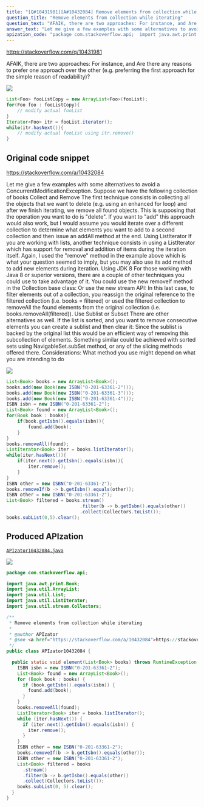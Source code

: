 ```yaml
---
title: "[Q#10431981][A#10432084] Remove elements from collection while iterating"
question_title: "Remove elements from collection while iterating"
question_text: "AFAIK, there are two approaches: For instance, and Are there any reasons to prefer one approach over the other (e.g. preferring the first approach for the simple reason of readability)?"
answer_text: "Let me give a few examples with some alternatives to avoid a ConcurrentModificationException. Suppose we have the following collection of books Collect and Remove The first technique consists in collecting all the objects that we want to delete (e.g. using an enhanced for loop) and after we finish iterating, we remove all found objects. This is supposing that the operation you want to do is \"delete\". If you want to \"add\" this approach would also work, but I would assume you would iterate over a different collection to determine what elements you want to add to a second collection and then issue an addAll method at the end. Using ListIterator If you are working with lists, another technique consists in using a ListIterator which has support for removal and addition of items during the iteration itself. Again, I used the \"remove\" method in the example above which is what your question seemed to imply, but you may also use its add method to add new elements during iteration. Using JDK 8 For those working with Java 8 or superior versions, there are a couple of other techniques you could use to take advantage of it. You could use the new removeIf method in the Collection base class: Or use the new stream API: In this last case, to filter elements out of a collection, you reassign the original reference to the filtered collection (i.e. books = filtered) or used the filtered collection to removeAll the found elements from the original collection (i.e. books.removeAll(filtered)). Use Sublist or Subset There are other alternatives as well. If the list is sorted, and you want to remove consecutive elements you can create a sublist and then clear it: Since the sublist is backed by the original list this would be an efficient way of removing this subcollection of elements. Something similar could be achieved with sorted sets using NavigableSet.subSet method, or any of the slicing methods offered there. Considerations: What method you use might depend on what you are intending to do"
apization_code: "package com.stackoverflow.api;  import java.awt.print.Book; import java.util.ArrayList; import java.util.List; import java.util.ListIterator; import java.util.stream.Collectors;  /**  * Remove elements from collection while iterating  *  * @author APIzator  * @see <a href=\"https://stackoverflow.com/a/10432084\">https://stackoverflow.com/a/10432084</a>  */ public class APIzator10432084 {    public static void element(List<Book> books) throws RuntimeException {     ISBN isbn = new ISBN(\"0-201-63361-2\");     List<Book> found = new ArrayList<Book>();     for (Book book : books) {       if (book.getIsbn().equals(isbn)) {         found.add(book);       }     }     books.removeAll(found);     ListIterator<Book> iter = books.listIterator();     while (iter.hasNext()) {       if (iter.next().getIsbn().equals(isbn)) {         iter.remove();       }     }     ISBN other = new ISBN(\"0-201-63361-2\");     books.removeIf(b -> b.getIsbn().equals(other));     ISBN other = new ISBN(\"0-201-63361-2\");     List<Book> filtered = books       .stream()       .filter(b -> b.getIsbn().equals(other))       .collect(Collectors.toList());     books.subList(0, 5).clear();   } }"
---
```


https://stackoverflow.com/q/10431981

AFAIK, there are two approaches:
For instance,
and
Are there any reasons to prefer one approach over the other (e.g. preferring the first approach for the simple reason of readability)?


<div class="code-logo"><img src="/stackoverflow.png" /></div>

```java
List<Foo> fooListCopy = new ArrayList<Foo>(fooList);
for(Foo foo : fooListCopy){
    // modify actual fooList
}
Iterator<Foo> itr = fooList.iterator();
while(itr.hasNext()){
    // modify actual fooList using itr.remove()
}
```


## Original code snippet

https://stackoverflow.com/a/10432084

Let me give a few examples with some alternatives to avoid a ConcurrentModificationException.
Suppose we have the following collection of books
Collect and Remove
The first technique consists in collecting all the objects that we want to delete (e.g. using an enhanced for loop) and after we finish iterating, we remove all found objects.
This is supposing that the operation you want to do is &quot;delete&quot;.
If you want to &quot;add&quot; this approach would also work, but I would assume you would iterate over a different collection to determine what elements you want to add to a second collection and then issue an addAll method at the end.
Using ListIterator
If you are working with lists, another technique consists in using a ListIterator which has support for removal and addition of items during the iteration itself.
Again, I used the &quot;remove&quot; method in the example above which is what your question seemed to imply, but you may also use its add method to add new elements during iteration.
Using JDK 8
For those working with Java 8 or superior versions, there are a couple of other techniques you could use to take advantage of it.
You could use the new removeIf method in the Collection base class:
Or use the new stream API:
In this last case, to filter elements out of a collection, you reassign the original reference to the filtered collection (i.e. books = filtered) or used the filtered collection to removeAll the found elements from the original collection (i.e. books.removeAll(filtered)).
Use Sublist or Subset
There are other alternatives as well. If the list is sorted, and you want to remove consecutive elements you can create a sublist and then clear it:
Since the sublist is backed by the original list this would be an efficient way of removing this subcollection of elements.
Something similar could be achieved with sorted sets using NavigableSet.subSet method, or any of the slicing methods offered there.
Considerations:
What method you use might depend on what you are intending to do

<div class="code-logo"><img src="/stackoverflow.png" /></div>

```java
List<Book> books = new ArrayList<Book>();
books.add(new Book(new ISBN("0-201-63361-2")));
books.add(new Book(new ISBN("0-201-63361-3")));
books.add(new Book(new ISBN("0-201-63361-4")));
ISBN isbn = new ISBN("0-201-63361-2");
List<Book> found = new ArrayList<Book>();
for(Book book : books){
    if(book.getIsbn().equals(isbn)){
        found.add(book);
    }
}
books.removeAll(found);
ListIterator<Book> iter = books.listIterator();
while(iter.hasNext()){
    if(iter.next().getIsbn().equals(isbn)){
        iter.remove();
    }
}
ISBN other = new ISBN("0-201-63361-2");
books.removeIf(b -> b.getIsbn().equals(other));
ISBN other = new ISBN("0-201-63361-2");
List<Book> filtered = books.stream()
                           .filter(b -> b.getIsbn().equals(other))
                           .collect(Collectors.toList());
books.subList(0,5).clear();
```

## Produced APIzation

[`APIzator10432084.java`](https://github.com/pasqualesalza/apization-temp-data/raw/master/search/APIzator10432084.java)

<div class="code-logo"><img src="/apizator.png" /></div>

```java
package com.stackoverflow.api;

import java.awt.print.Book;
import java.util.ArrayList;
import java.util.List;
import java.util.ListIterator;
import java.util.stream.Collectors;

/**
 * Remove elements from collection while iterating
 *
 * @author APIzator
 * @see <a href="https://stackoverflow.com/a/10432084">https://stackoverflow.com/a/10432084</a>
 */
public class APIzator10432084 {

  public static void element(List<Book> books) throws RuntimeException {
    ISBN isbn = new ISBN("0-201-63361-2");
    List<Book> found = new ArrayList<Book>();
    for (Book book : books) {
      if (book.getIsbn().equals(isbn)) {
        found.add(book);
      }
    }
    books.removeAll(found);
    ListIterator<Book> iter = books.listIterator();
    while (iter.hasNext()) {
      if (iter.next().getIsbn().equals(isbn)) {
        iter.remove();
      }
    }
    ISBN other = new ISBN("0-201-63361-2");
    books.removeIf(b -> b.getIsbn().equals(other));
    ISBN other = new ISBN("0-201-63361-2");
    List<Book> filtered = books
      .stream()
      .filter(b -> b.getIsbn().equals(other))
      .collect(Collectors.toList());
    books.subList(0, 5).clear();
  }
}

```